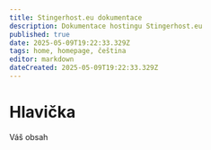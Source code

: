 ```yaml
---
title: Stingerhost.eu dokumentace
description: Dokumentace hostingu Stingerhost.eu
published: true
date: 2025-05-09T19:22:33.329Z
tags: home, homepage, čeština
editor: markdown
dateCreated: 2025-05-09T19:22:33.329Z
---
```


# Hlavička
Váš obsah
